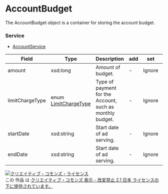 # AccountBudget
The AccountBudget object is a container for storing the account budget.
### Service
+ [AccountService](../services/AccountService.md)

| Field | Type | Description | add | set | remove |
|---|---|---|---|---|---|
| amount | xsd:long | Amount of budget. | - | Ignore | - | 
| limitChargeType | enum <a href="../data/LimitChargeType.md">LimitChargeType</a> | Type of payment for the Account, such as monthly budget. | - | Ignore | - | 
| startDate | xsd:string | Start date of ad serving. | - | Ignore | - | 
| endDate | xsd:string | Start date of ad serving. | - | Ignore | - | 

<a rel="license" href="http://creativecommons.org/licenses/by-nd/2.1/jp/"><img alt="クリエイティブ・コモンズ・ライセンス" style="border-width:0" src="https://i.creativecommons.org/l/by-nd/2.1/jp/88x31.png" /></a><br />この 作品 は <a rel="license" href="http://creativecommons.org/licenses/by-nd/2.1/jp/">クリエイティブ・コモンズ 表示 - 改変禁止 2.1 日本 ライセンスの下に提供されています。</a>
